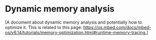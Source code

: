 # Dynamic memory analysis

[A document about dynamic memory analysis and potentially how to optimize it. This is related to this page: https://os.mbed.com/docs/mbed-os/v6.14/tutorials/memory-optimization.html#runtime-memory-tracing.]
